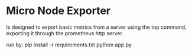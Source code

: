 # Micro Node Exporter
Is designed to export basic metrics from a server using the top command, exporting it through the prometheus http server.

run by: 
pip install -r requirements.txt
python app.py